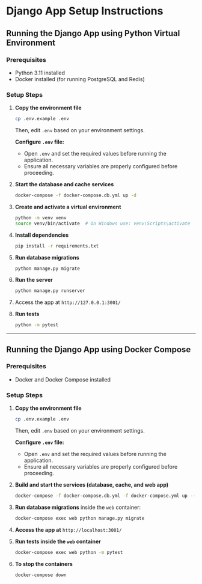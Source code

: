 # Django App Setup Instructions

## Running the Django App using Python Virtual Environment

### Prerequisites

- Python 3.11 installed
- Docker installed (for running PostgreSQL and Redis)

### Setup Steps

1. **Copy the environment file**

   ```sh
   cp .env.example .env
   ```

   Then, edit `.env` based on your environment settings.

   **Configure `.env` file:**
   - Open `.env` and set the required values before running the application.
   - Ensure all necessary variables are properly configured before proceeding.

2. **Start the database and cache services**

   ```sh
   docker-compose -f docker-compose.db.yml up -d
   ```

3. **Create and activate a virtual environment**

   ```sh
   python -m venv venv
   source venv/bin/activate  # On Windows use: venv\Scripts\activate
   ```

4. **Install dependencies**

   ```sh
   pip install -r requirements.txt
   ```

5. **Run database migrations**

   ```sh
   python manage.py migrate
   ```

6. **Run the server**

   ```sh
   python manage.py runserver
   ```

7. Access the app at `http://127.0.0.1:3001/`

8. **Run tests**

   ```sh
   python -m pytest
   ```

---

## Running the Django App using Docker Compose

### Prerequisites

- Docker and Docker Compose installed

### Setup Steps

1. **Copy the environment file**

   ```sh
   cp .env.example .env
   ```

   Then, edit `.env` based on your environment settings.

   **Configure `.env` file:**
   - Open `.env` and set the required values before running the application.
   - Ensure all necessary variables are properly configured before proceeding.

2. **Build and start the services (database, cache, and web app)**

   ```sh
   docker-compose -f docker-compose.db.yml -f docker-compose.yml up --build -d
   ```

3. **Run database migrations** inside the `web` container:

   ```sh
   docker-compose exec web python manage.py migrate
   ```

4. **Access the app at** `http://localhost:3001/`

5. **Run tests inside the `web` container**

   ```sh
   docker-compose exec web python -m pytest
   ```

6. **To stop the containers**

   ```sh
   docker-compose down
   ```
